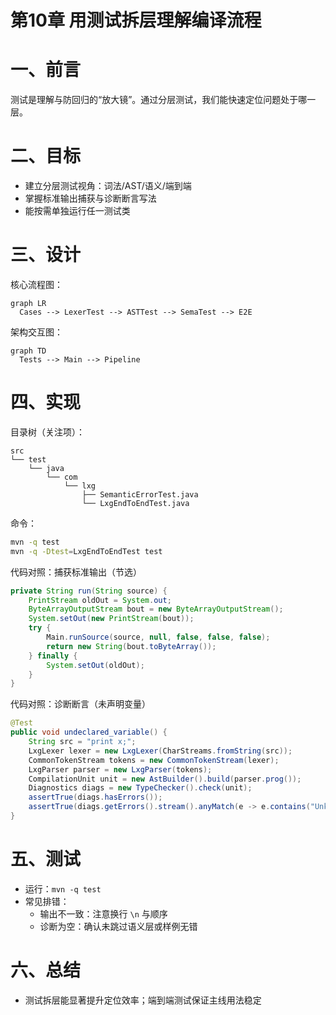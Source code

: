 # 第10章 用测试拆层理解编译流程

# 一、前言

测试是理解与防回归的“放大镜”。通过分层测试，我们能快速定位问题处于哪一层。

# 二、目标

- 建立分层测试视角：词法/AST/语义/端到端
- 掌握标准输出捕获与诊断断言写法
- 能按需单独运行任一测试类

# 三、设计

核心流程图：

```mermaid
graph LR
  Cases --> LexerTest --> ASTTest --> SemaTest --> E2E
```

架构交互图：

```mermaid
graph TD
  Tests --> Main --> Pipeline
```

# 四、实现

目录树（关注项）：

```text
src
└── test
    └── java
        └── com
            └── lxg
                ├── SemanticErrorTest.java
                └── LxgEndToEndTest.java
```

命令：

```bash
mvn -q test
mvn -q -Dtest=LxgEndToEndTest test
```

代码对照：捕获标准输出（节选）

```25:35:src/test/java/com/lxg/LxgEndToEndTest.java
private String run(String source) {
    PrintStream oldOut = System.out;
    ByteArrayOutputStream bout = new ByteArrayOutputStream();
    System.setOut(new PrintStream(bout));
    try {
        Main.runSource(source, null, false, false, false);
        return new String(bout.toByteArray());
    } finally {
        System.setOut(oldOut);
    }
}
```

代码对照：诊断断言（未声明变量）

```28:39:src/test/java/com/lxg/SemanticErrorTest.java
@Test
public void undeclared_variable() {
    String src = "print x;";
    LxgLexer lexer = new LxgLexer(CharStreams.fromString(src));
    CommonTokenStream tokens = new CommonTokenStream(lexer);
    LxgParser parser = new LxgParser(tokens);
    CompilationUnit unit = new AstBuilder().build(parser.prog());
    Diagnostics diags = new TypeChecker().check(unit);
    assertTrue(diags.hasErrors());
    assertTrue(diags.getErrors().stream().anyMatch(e -> e.contains("Unknown variable")));
}
```

# 五、测试

- 运行：`mvn -q test`
- 常见排错：
    - 输出不一致：注意换行 `\n` 与顺序
    - 诊断为空：确认未跳过语义层或样例无错

# 六、总结

- 测试拆层能显著提升定位效率；端到端测试保证主线用法稳定 